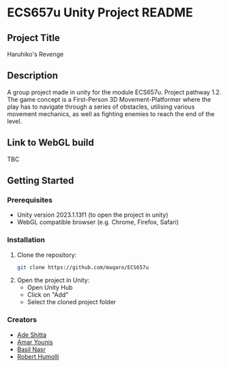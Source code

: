 # ECS657u Unity Project README

## Project Title
Haruhiko's Revenge

## Description
A group project made in unity for the module ECS657u. Project pathway 1.2.
The game concept is a First-Person 3D Movement-Platformer where the play has to navigate through a series of obstacles, utilising various movement mechanics, as well as fighting enemies to reach the end of the level. 

## Link to WebGL build
TBC

## Getting Started

### Prerequisites
- Unity version 2023.1.13f1 (to open the project in unity) 
- WebGL compatible browser (e.g. Chrome, Firefox, Safari)

### Installation
1. Clone the repository:
    ```sh
    git clone https://github.com/maqaro/ECS657u
    ```
2. Open the project in Unity:
    - Open Unity Hub
    - Click on "Add"
    - Select the cloned project folder

### Creators
- [Ade Shitta](https://github.com/ade-shitta)
- [Amar Younis](https://github.com/amaryounis)
- [Basil Nasr](https://github.com/maqaro)
- [Robert Humolli](https://github.com/RobertHumolli)
